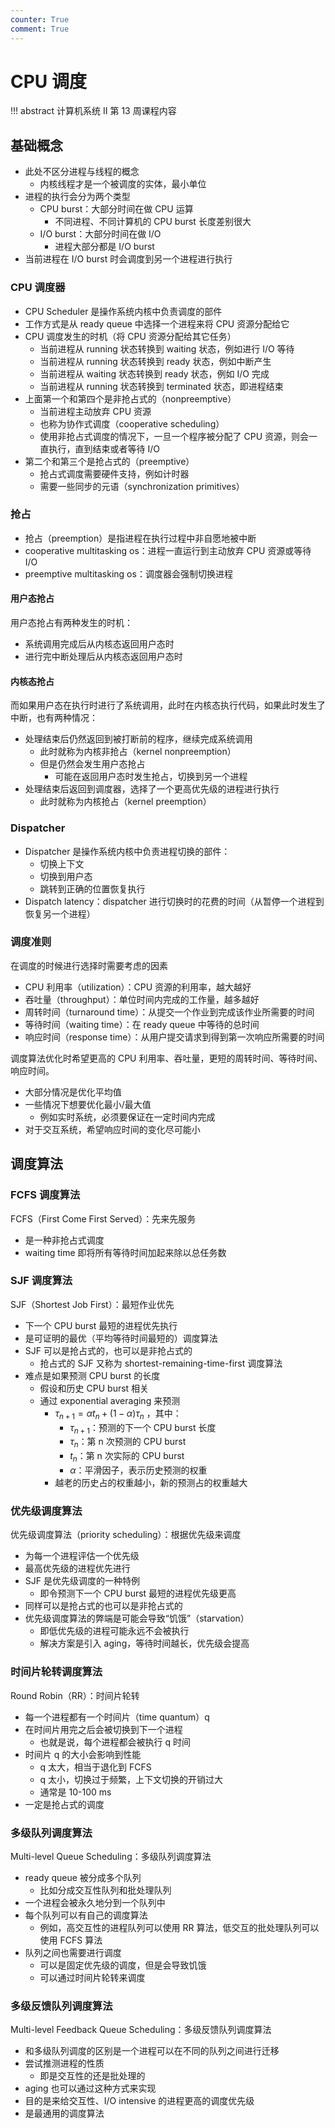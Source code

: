 ```yaml
---
counter: True
comment: True
---
```


# CPU 调度

!!! abstract
    计算机系统 Ⅱ 第 13 周课程内容

## 基础概念
- 此处不区分进程与线程的概念
    - 内核线程才是一个被调度的实体，最小单位
- 进程的执行会分为两个类型
    - CPU burst：大部分时间在做 CPU 运算
        - 不同进程、不同计算机的 CPU burst 长度差别很大
    - I/O burst：大部分时间在做 I/O
        - 进程大部分都是 I/O burst
- 当前进程在 I/O burst 时会调度到另一个进程进行执行

### CPU 调度器
- CPU Scheduler 是操作系统内核中负责调度的部件
- 工作方式是从 ready queue 中选择一个进程来将 CPU 资源分配给它
- CPU 调度发生的时机（将 CPU 资源分配给其它任务）
    - 当前进程从 running 状态转换到 waiting 状态，例如进行 I/O 等待
    - 当前进程从 running 状态转换到 ready 状态，例如中断产生
    - 当前进程从 waiting 状态转换到 ready 状态，例如 I/O 完成
    - 当前进程从 running 状态转换到 terminated 状态，即进程结束
- 上面第一个和第四个是非抢占式的（nonpreemptive）
    - 当前进程主动放弃 CPU 资源
    - 也称为协作式调度（cooperative scheduling）
    - 使用非抢占式调度的情况下，一旦一个程序被分配了 CPU 资源，则会一直执行，直到结束或者等待 I/O
- 第二个和第三个是抢占式的（preemptive）
    - 抢占式调度需要硬件支持，例如计时器
    - 需要一些同步的元语（synchronization primitives）

### 抢占
- 抢占（preemption）是指进程在执行过程中非自愿地被中断
- cooperative multitasking os：进程一直运行到主动放弃 CPU 资源或等待 I/O
- preemptive multitasking os：调度器会强制切换进程

#### 用户态抢占
用户态抢占有两种发生的时机：

- 系统调用完成后从内核态返回用户态时
- 进行完中断处理后从内核态返回用户态时

#### 内核态抢占
而如果用户态在执行时进行了系统调用，此时在内核态执行代码，如果此时发生了中断，也有两种情况：

- 处理结束后仍然返回到被打断前的程序，继续完成系统调用
    - 此时就称为内核非抢占（kernel nonpreemption）
    - 但是仍然会发生用户态抢占
        - 可能在返回用户态时发生抢占，切换到另一个进程
- 处理结束后返回到调度器，选择了一个更高优先级的进程进行执行
    - 此时就称为内核抢占（kernel preemption）

### Dispatcher
- Dispatcher 是操作系统内核中负责进程切换的部件：
    - 切换上下文
    - 切换到用户态
    - 跳转到正确的位置恢复执行
- Dispatch latency：dispatcher 进行切换时的花费的时间（从暂停一个进程到恢复另一个进程）

### 调度准则
在调度的时候进行选择时需要考虑的因素

- CPU 利用率（utilization）：CPU 资源的利用率，越大越好
- 吞吐量（throughput）：单位时间内完成的工作量，越多越好
- 周转时间（turnaround time）：从提交一个作业到完成该作业所需要的时间
- 等待时间（waiting time）：在 ready queue 中等待的总时间
- 响应时间（response time）：从用户提交请求到得到第一次响应所需要的时间

调度算法优化时希望更高的 CPU 利用率、吞吐量，更短的周转时间、等待时间、响应时间。

- 大部分情况是优化平均值
- 一些情况下想要优化最小/最大值
    - 例如实时系统，必须要保证在一定时间内完成
- 对于交互系统，希望响应时间的变化尽可能小

## 调度算法
### FCFS 调度算法
FCFS（First Come First Served）：先来先服务

- 是一种非抢占式调度
- waiting time 即将所有等待时间加起来除以总任务数

### SJF 调度算法
SJF（Shortest Job First）：最短作业优先

- 下一个 CPU burst 最短的进程优先执行
- 是可证明的最优（平均等待时间最短的）调度算法
- SJF 可以是抢占式的，也可以是非抢占式的
    - 抢占式的 SJF 又称为 shortest-remaining-time-first 调度算法
- 难点是如果预测 CPU burst 的长度
    - 假设和历史 CPU burst 相关
    - 通过 exponential averaging 来预测
        - $\tau_{n+1}=\alpha t_n+(1-\alpha )\tau_n$ ，其中：
            - $\tau_{n+1}$：预测的下一个 CPU burst 长度
            - $\tau_n$：第 n 次预测的 CPU burst
            - $t_n$：第 n 次实际的 CPU burst
            - $\alpha$：平滑因子，表示历史预测的权重
        - 越老的历史占的权重越小，新的预测占的权重越大
    
### 优先级调度算法
优先级调度算法（priority scheduling）：根据优先级来调度

- 为每一个进程评估一个优先级
- 最高优先级的进程优先进行
- SJF 是优先级调度的一种特例
    - 即令预测下一个 CPU burst 最短的进程优先级更高
- 同样可以是抢占式的也可以是非抢占式的
- 优先级调度算法的弊端是可能会导致“饥饿”（starvation）
    - 即低优先级的进程可能永远不会被执行
    - 解决方案是引入 aging，等待时间越长，优先级会提高

### 时间片轮转调度算法
Round Robin（RR）：时间片轮转

- 每一个进程都有一个时间片（time quantum）q
- 在时间片用完之后会被切换到下一个进程
    - 也就是说，每个进程都会被执行 q 时间
- 时间片 q 的大小会影响到性能
    - q 太大，相当于退化到 FCFS
    - q 太小，切换过于频繁，上下文切换的开销过大
    - 通常是 10-100 ms
- 一定是抢占式的调度

### 多级队列调度算法
Multi-level Queue Scheduling：多级队列调度算法

- ready queue 被分成多个队列
    - 比如分成交互性队列和批处理队列
- 一个进程会被永久地分到一个队列中
- 每个队列可以有自己的调度算法
    - 例如，高交互性的进程队列可以使用 RR 算法，低交互的批处理队列可以使用 FCFS 算法
- 队列之间也需要进行调度
    - 可以是固定优先级的调度，但是会导致饥饿
    - 可以通过时间片轮转来调度

### 多级反馈队列调度算法
Multi-level Feedback Queue Scheduling：多级反馈队列调度算法

- 和多级队列调度的区别是一个进程可以在不同的队列之间进行迁移
- 尝试推测进程的性质
    - 即是交互性的还是批处理的
- aging 也可以通过这种方式来实现
- 目的是来给交互性、I/O intensive 的进程更高的调度优先级
- 是最通用的调度算法
